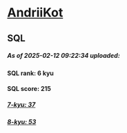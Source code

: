 # [AndriiKot](https://www.codewars.com/users/AndriiKot) 
## SQL

##### As of 2025-02-12 09:22:34 uploaded:

#### SQL rank: 6 kyu

#### SQL score: 215

##### [7-kyu: 37](https://github.com/AndriiKot/SQL__CodeWars/tree/main/kyu-7)

##### [8-kyu: 53](https://github.com/AndriiKot/SQL__CodeWars/tree/main/kyu-8)

